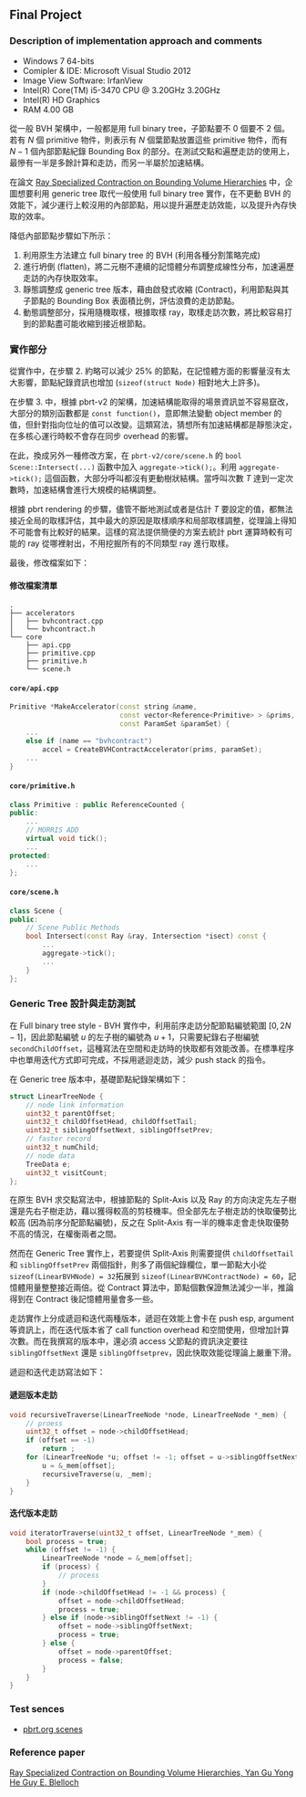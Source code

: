 ## Final Project ##

### Description of implementation approach and comments ###


* Windows 7 64-bits
* Comipler & IDE: Microsoft Visual Studio 2012
* Image View Software: IrfanView
* Intel(R) Core(TM) i5-3470 CPU @ 3.20GHz 3.20GHz
* Intel(R) HD Graphics 
* RAM 4.00 GB

從一般 BVH 架構中，一般都是用 full binary tree，子節點要不 0 個要不 2 個。若有 $N$ 個 primitive 物件，則表示有 $N$ 個葉節點放置這些 primitive 物件，而有 $N-1$ 個內部節點紀錄 Bounding Box 的部分。在測試交點和遍歷走訪的使用上，最慘有一半是多餘計算和走訪，而另一半屬於加速結構。

在論文 [Ray Specialized Contraction on Bounding Volume Hierarchies]() 中，企圖想要利用 generic tree 取代一般使用 full binary tree 實作，在不更動 BVH 的效能下，減少運行上較沒用的內部節點，用以提升遍歷走訪效能，以及提升內存快取的效率。

降低內部節點步驟如下所示：

1. 利用原生方法建立 full binary tree 的 BVH (利用各種分割策略完成)
2. 進行坍倒 (flatten)，將二元樹不連續的記憶體分布調整成線性分布，加速遍歷走訪的內存快取效率。
3. 靜態調整成 generic tree 版本，藉由啟發式收縮 (Contract)，利用節點與其子節點的 Bounding Box 表面積比例，評估浪費的走訪節點。
4. 動態調整部分，採用隨機取樣，根據取樣 ray，取樣走訪次數，將比較容易打到的節點盡可能收縮到接近根節點。

### 實作部分 ###

從實作中，在步驟 2. 約略可以減少 $25\%$ 的節點，在記憶體方面的影響量沒有太大影響，節點紀錄資訊也增加 (`sizeof(struct Node)` 相對地大上許多)。

在步驟 3. 中，根據 pbrt-v2 的架構，加速結構能取得的場景資訊並不容易竄改，大部分的類別函數都是 `const function()`，意即無法變動 object member 的值，但針對指向位址的值可以改變。這類寫法，猜想所有加速結構都是靜態決定，在多核心運行時較不會存在同步 overhead 的影響。

在此，換成另外一種修改方案，在 `pbrt-v2/core/scene.h` 的 `bool Scene::Intersect(...)` 函數中加入 `aggregate->tick();`。利用 `aggregate->tick();` 這個函數，大部分呼叫都沒有更動樹狀結構。當呼叫次數 $T$ 達到一定次數時，加速結構會進行大規模的結構調整。

根據 pbrt rendering 的步驟，儘管不斷地測試或者是估計 $T$ 要設定的值，都無法接近全局的取樣評估，其中最大的原因是取樣順序和局部取樣調整，從理論上得知不可能會有比較好的結果。這樣的寫法提供簡便的方案去統計 pbrt 運算時較有可能的 ray 從哪裡射出，不用挖掘所有的不同類型 ray 進行取樣。

最後，修改檔案如下：

#### 修改檔案清單 ####
```
.
├── accelerators
│   ├── bvhcontract.cpp
│   └── bvhcontract.h
└── core
    ├── api.cpp
    ├── primitive.cpp
    ├── primitive.h
    └── scene.h
```

#### `core/api.cpp` ####

```cpp
Primitive *MakeAccelerator(const string &name,
                           const vector<Reference<Primitive> > &prims,
                           const ParamSet &paramSet) {
	...
	else if (name == "bvhcontract")
		accel = CreateBVHContractAccelerator(prims, paramSet);
	...
}
```

#### `core/primitive.h` ####

```cpp
class Primitive : public ReferenceCounted {
public:
	...
	// MORRIS ADD
	virtual void tick();
	...
protected:
	...
};
```

#### `core/scene.h` ####
```cpp
class Scene {
public:
    // Scene Public Methods
	bool Intersect(const Ray &ray, Intersection *isect) const {
		...
		aggregate->tick();
		...
	}
};
```

### Generic Tree 設計與走訪測試 ###

在 Full binary tree style - BVH 實作中，利用前序走訪分配節點編號範圍 $[0, 2N-1]$，因此節點編號 $u$ 的左子樹的編號為 $u+1$，只需要紀錄右子樹編號 `secondChildOffset`，這種寫法在空間和走訪時的快取都有效能改善。在標準程序中也單用迭代方式即可完成，不採用遞迴走訪，減少 push stack 的指令。

在 Generic tree 版本中，基礎節點紀錄架構如下：

```cpp
struct LinearTreeNode {
	// node link information
	uint32_t parentOffset;
	uint32_t childOffsetHead, childOffsetTail;
	uint32_t siblingOffsetNext, siblingOffsetPrev;
	// faster record
	uint32_t numChild;
	// node data
	TreeData e;
	uint32_t visitCount;
};
```

在原生 BVH 求交點寫法中，根據節點的 Split-Axis 以及 Ray 的方向決定先左子樹還是先右子樹走訪，藉以獲得較高的剪枝機率。但全部先左子樹走訪的快取優勢比較高 (因為前序分配節點編號)，反之在 Split-Axis 有一半的機率走會走快取優勢不高的情況，在權衡兩者之間。

然而在 Generic Tree 實作上，若要提供 Split-Axis 則需要提供 `childOffsetTail` 和 `siblingOffsetPrev` 兩個指針，則多了兩個紀錄欄位，單一節點大小從 `sizeof(LinearBVHNode) = 32`拓展到 `sizeof(LinearBVHContractNode) = 60`，記憶體用量整整接近兩倍。從 Contract 算法中，節點個數保證無法減少一半，推論得到在 Contract 後記憶體用量會多一些。

走訪實作上分成遞迴和迭代兩種版本，遞迴在效能上會卡在 push esp, argument 等資訊上，而在迭代版本省了 call function overhead 和空間使用，但增加計算次數。而在我撰寫的版本中，還必須 access 父節點的資訊決定要往 `siblingOffsetNext` 還是 `siblingOffsetprev`，因此快取效能從理論上嚴重下滑。

遞迴和迭代走訪寫法如下：

#### 遞迴版本走訪 ####

```cpp
void recursiveTraverse(LinearTreeNode *node, LinearTreeNode *_mem) {
	// proess
	uint32_t offset = node->childOffsetHead;
	if (offset == -1)
		return ;
	for (LinearTreeNode *u; offset != -1; offset = u->siblingOffsetNext) {
		u = &_mem[offset];
		recursiveTraverse(u, _mem);
	}
}
```

#### 迭代版本走訪 ####
```cpp
void iteratorTraverse(uint32_t offset, LinearTreeNode *_mem) {
	bool process = true;
	while (offset != -1) {
		LinearTreeNode *node = &_mem[offset];
		if (process) {
			// process
		}
		if (node->childOffsetHead != -1 && process) {
			offset = node->childOffsetHead;
			process = true;
		} else if (node->siblingOffsetNext != -1) {
			offset = node->siblingOffsetNext;
			process = true;
		} else {
			offset = node->parentOffset;
			process = false;
		}
	}
}
```

### Test sences ###

* [pbrt.org scenes](http://www.pbrt.org/scenes.php)

### Reference paper ###

[Ray Specialized Contraction on Bounding Volume Hierarchies, Yan Gu Yong He Guy E. Blelloch](http://www.cs.cmu.edu/~ygu1/paper/PG15/conference.pdf)